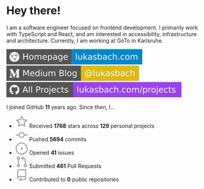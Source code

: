 # Hey there!

I am a software engineer focused on frontend development. I primarily work with TypeScript and React, and am interested in accessibility, infrastructure and architecture. Currently, I am working at GoTo in Karlsruhe.

[![Homepage](./icons/homepage.svg)](https://lukasbach.com)
[![Medium Blog](./icons/medium.svg)](https://medium.com/@lukasbach)
[![My Projects](./icons/projects.svg)](https://lukasbach.com/projects)

I joined GitHub **11** years ago. Since then, I...

- ![](./icons/star.svg) Received **1768** stars across **129** personal projects
- ![](./icons/commit.svg) Pushed **5694** commits
- ![](./icons/issues.svg) Opened **41** issues
- ![](./icons/pr.svg) Submitted **461** Pull Requests
- ![](./icons/repo.svg) Contributed to **0** public repositories
